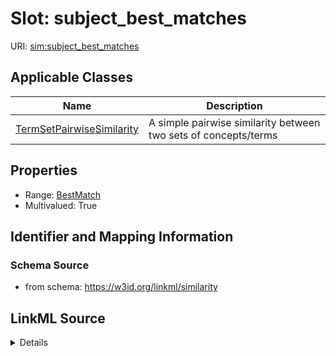 # Slot: subject_best_matches

URI: [sim:subject_best_matches](https://w3id.org/linkml/similarity/subject_best_matches)



<!-- no inheritance hierarchy -->




## Applicable Classes

| Name | Description |
| --- | --- |
[TermSetPairwiseSimilarity](TermSetPairwiseSimilarity.md) | A simple pairwise similarity between two sets of concepts/terms






## Properties

* Range: [BestMatch](BestMatch.md)
* Multivalued: True








## Identifier and Mapping Information







### Schema Source


* from schema: https://w3id.org/linkml/similarity




## LinkML Source

<details>
```yaml
name: subject_best_matches
from_schema: https://w3id.org/linkml/similarity
rank: 1000
multivalued: true
alias: subject_best_matches
domain_of:
- TermSetPairwiseSimilarity
range: BestMatch
inlined: true

```
</details>